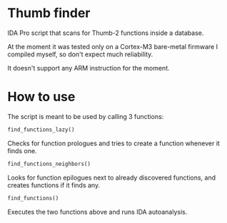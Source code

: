 # Thumb finder

IDA Pro script that scans for Thumb-2 functions inside a database.

At the moment it was tested only on a Cortex-M3 bare-metal firmware I compiled myself, so don't expect much reliability.

It doesn't support any ARM instruction for the moment.

# How to use

The script is meant to be used by calling 3 functions:

```python
find_functions_lazy()
```

Checks for function prologues and tries to create a function whenever it finds one.

```python
find_functions_neighbors()
```

Looks for function epilogues next to already discovered functions, and creates functions if it finds any.

```python
find_functions()
```

Executes the two functions above and runs IDA autoanalysis.
